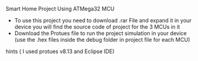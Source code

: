 Smart Home Project Using ATMega32 MCU
- To use this project you need to download .rar File and expand it in your device you will find the source code of project for the 3 MCUs in it
- Download the Protues file to run the project simulation in your device (use the .hex files inside the debug folder in project file for each MCU)  

hints ( I used protues v8.13 and Eclipse IDE)
